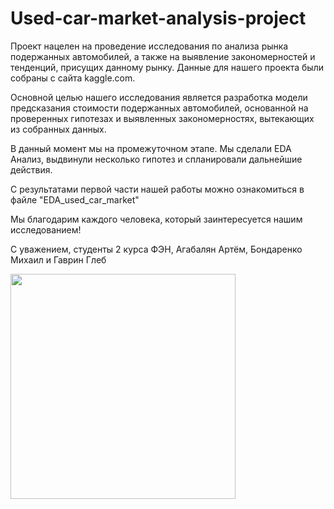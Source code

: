 # Used-car-market-analysis-project

Проект нацелен на проведение исследования по анализа рынка подержанных автомобилей, а также на выявление закономерностей и тенденций, присущих данному рынку. Данные для нашего проекта были собраны с сайта kaggle.com.

Основной целью нашего исследования является разработка модели предсказания стоимости подержанных автомобилей, основанной на проверенных гипотезах и выявленных закономерностях, вытекающих из собранных данных.

В данный момент мы на промежуточном этапе. Мы сделали EDA Анализ, выдвинули несколько гипотез и спланировали дальнейшие действия.

С результатами первой части нашей работы можно ознакомиться в файле "EDA_used_car_market"

Мы благодарим каждого человека, который заинтересуется нашим исследованием!

С уважением, студенты 2 курса ФЭН, Агабалян Артём, Бондаренко Михаил и Гаврин Глеб

<img src="https://a.d-cd.net/64b7129s-1920.jpg" height="360" width="360" >
